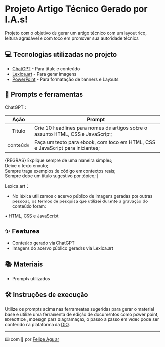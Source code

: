 # Projeto Artigo Técnico Gerado por I.A.s!

Projeto com o objetivo de gerar um artigo técnico com um layout rico, leitura agradável e com foco em promover sua autoridade técnica.

## 💻 Tecnologias utilizadas no projeto

- [ChatGPT](https://chat.openai.com/) - Para título e conteúdo
- [Lexica.art](https://lexica.art/) - Para gerar imagens
- [PowerPoint](https://www.microsoft.com/en/microsoft-365/powerpoint) - Para formatação de banners e Layouts

## 📄 Prompts e ferramentas


ChatGPT：

|   Ação   | Prompt                                                                                                                                                                                                                                                                         |
| :------: | ------------------------------------------------------------------------------------------------------------------------------------------------------------------------------------------------------------------------------------------------------------------------------ |
|  Título  | Crie 10 headlines para nomes de artigos sobre o assunto HTML, CSS e JavaScript;                                                                                                                                                                                                 |
| conteúdo | Faça um texto para ebook, com foco em HTML, CSS e JavaScript para iniciantes;
{REGRAS} Explique sempre de uma maneira simples; 
<br>
Deixe o texto enxuto;
<br>
Sempre traga exemplos de código em contextos reais;
<br>
Sempre deixe um título sugestivo por tópico; |


Lexica.art：

- No léxica utilizamos o acervo público de imagens geradas por outras pessoas, os termos de pesquisa que utilizei durante a gravação do conteúdo foram:

• HTML, CSS e JavaScript



## ✨ Features

- Conteúdo gerado via ChatGPT
- Imagens do acervo público geradas via Lexica.art

## 📚 Materiais

- Prompts utilizados

## 🛠️ Instruções de execução

Utilize os prompts acima nas ferramentas sugeridas para gerar o material base e utilize uma ferramenta de edição de documentos como power point, libreoffice , indesign para diagramação, o passo a passo em vídeo pode ser conferido na plataforma da [DIO](https://dio.me).
<p>

---

⌨️ com 💜 por [Felipe Aguiar](https://github.com/felipeAguiarCode)
